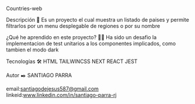 Countries-web

Descripción 📑
Es un proyecto el cual muestra un listado de paises y permite filtrarlos por un menu desplegable de regiones o por su nombre

¿Qué he aprendido en este proyecto? 🙇🏻
Ha sido un desafio la implementacion de test unitarios a los componentes implicados, como tambien el modo dark

Tecnologías 🛠
HTML TAILWINCSS NEXT REACT JEST 

Autor ✒️
SANTIAGO PARRA

email:santiagodejesus587@gmail.com
linkeid:www.linkedin.com/in/santiago-parra-rj
